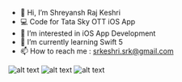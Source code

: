 - 👋 Hi, I’m Shreyansh Raj Keshri
- 💻 Code for Tata Sky OTT iOS App
- 👀 I’m interested in iOS App Development
- 🌱 I’m currently learning Swift 5
- 📫 How to reach me : srkeshri.srk@gmail.com

![alt text](https://camo.githubusercontent.com/5b5d35ee073ed03fd7a6f7cf762856e47444168bae1f79d6f5eb28d385b0aa44/68747470733a2f2f696d672e736869656c64732e696f2f62616467652f507974686f6e2d4645434530303f7374796c653d666c6174266c6f676f3d507974686f6e266c6f676f436f6c6f723d333737364142 "Python")
![alt text](https://camo.githubusercontent.com/c7377fd726ab9c7552cab2f710bd2f9db609bdc3b999f7a426f24d3220742d7d/68747470733a2f2f696d672e736869656c64732e696f2f62616467652f432d3030353939433f7374796c653d666c6174266c6f676f3d63 "C")
![alt text](https://camo.githubusercontent.com/09b774bf31b3e09295293d876e271b9f38907df161055a333fdb3b38e3c1111d/68747470733a2f2f696d672e736869656c64732e696f2f62616467652f432b2b2d3030353939433f7374796c653d666c6174266c6f676f3d63253262253262 "C++")
